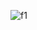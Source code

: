 ![f1](https://user-images.githubusercontent.com/86370900/199793851-265ce40a-b07f-494f-a14c-d8a467547bcd.PNG)

